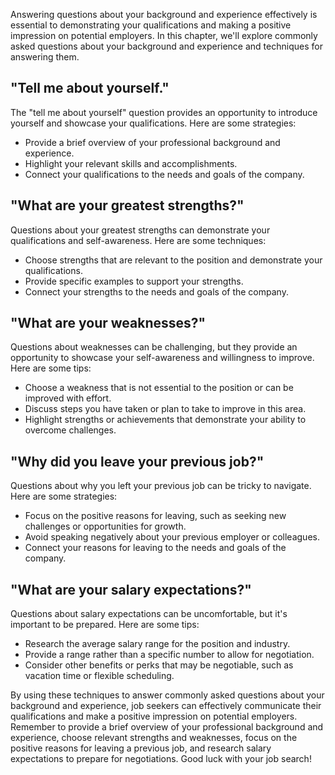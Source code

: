 
Answering questions about your background and experience effectively is essential to demonstrating your qualifications and making a positive impression on potential employers. In this chapter, we'll explore commonly asked questions about your background and experience and techniques for answering them.

"Tell me about yourself."
-------------------------

The "tell me about yourself" question provides an opportunity to introduce yourself and showcase your qualifications. Here are some strategies:

* Provide a brief overview of your professional background and experience.
* Highlight your relevant skills and accomplishments.
* Connect your qualifications to the needs and goals of the company.

"What are your greatest strengths?"
-----------------------------------

Questions about your greatest strengths can demonstrate your qualifications and self-awareness. Here are some techniques:

* Choose strengths that are relevant to the position and demonstrate your qualifications.
* Provide specific examples to support your strengths.
* Connect your strengths to the needs and goals of the company.

"What are your weaknesses?"
---------------------------

Questions about weaknesses can be challenging, but they provide an opportunity to showcase your self-awareness and willingness to improve. Here are some tips:

* Choose a weakness that is not essential to the position or can be improved with effort.
* Discuss steps you have taken or plan to take to improve in this area.
* Highlight strengths or achievements that demonstrate your ability to overcome challenges.

"Why did you leave your previous job?"
--------------------------------------

Questions about why you left your previous job can be tricky to navigate. Here are some strategies:

* Focus on the positive reasons for leaving, such as seeking new challenges or opportunities for growth.
* Avoid speaking negatively about your previous employer or colleagues.
* Connect your reasons for leaving to the needs and goals of the company.

"What are your salary expectations?"
------------------------------------

Questions about salary expectations can be uncomfortable, but it's important to be prepared. Here are some tips:

* Research the average salary range for the position and industry.
* Provide a range rather than a specific number to allow for negotiation.
* Consider other benefits or perks that may be negotiable, such as vacation time or flexible scheduling.

By using these techniques to answer commonly asked questions about your background and experience, job seekers can effectively communicate their qualifications and make a positive impression on potential employers. Remember to provide a brief overview of your professional background and experience, choose relevant strengths and weaknesses, focus on the positive reasons for leaving a previous job, and research salary expectations to prepare for negotiations. Good luck with your job search!
